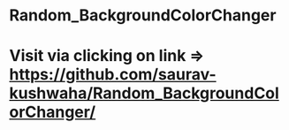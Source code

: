 # Random_BackgroundColorChanger
# Visit via clicking on link => https://github.com/saurav-kushwaha/Random_BackgroundColorChanger/
